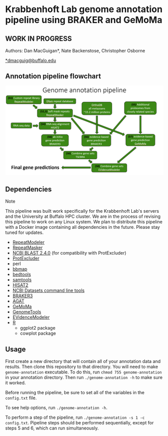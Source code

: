# Krabbenhoft Lab genome annotation pipeline using BRAKER and GeMoMa
## WORK IN PROGRESS

Authors: Dan MacGuigan*, Nate Backenstose, Christopher Osborne

[*dmacguig@buffalo.edu](dmacguig@buffalo.edu)

## Annotation pipeline flowchart
![flowchart](/annotation_flowchart.png)

## Dependencies

> [!NOTE] 
> This pipeline was built work specifically for the Krabbenhoft Lab's servers and the University at Buffalo HPC cluster. 
> We are in the process of revising this pipeline to work on any Linux system. 
> We plan to distribute this pipeline with a Docker image containing all dependencies in the future.
> Please stay tuned for updates.

- [RepeatModeler](https://www.repeatmasker.org/RepeatModeler/)
- [RepeatMasker](https://www.repeatmasker.org/)
- [NCBI BLAST 2.4.0](https://ftp.ncbi.nlm.nih.gov/blast/executables/blast+/2.4.0/) (for compatibility with ProtExcluder)
- [ProtExcluder](https://github.com/NBISweden/ProtExcluder)
- perl
- [bbmap](https://sourceforge.net/projects/bbmap/)
- [bedtools](https://bedtools.readthedocs.io/en/latest/)
- [samtools](https://www.htslib.org/)
- [HISAT2](https://github.com/DaehwanKimLab/hisat2)
- [NCBI Datasets command line tools](https://www.ncbi.nlm.nih.gov/datasets/docs/v2/download-and-install/)
- [BRAKER3](https://github.com/Gaius-Augustus/BRAKER)
- [AGAT](https://agat.readthedocs.io/en/latest/agat_how_does_it_work.html)
- [GeMoMa](https://www.jstacs.de/index.php/GeMoMa)
- [GenomeTools](http://genometools.org/)
- [EVidenceModeler](https://github.com/EVidenceModeler/EVidenceModeler/wiki)
- [R](https://cran.r-project.org/)
	- ggplot2 package
	- cowplot package

## Usage

First create a new directory that will contain all of your annotation data and results. 
Then clone this repository to that directory. 
You will need to make `genome-annotation` executable. 
To do this, run `chmod 755 genome-annotation` in your annotation directory.
Then run `./genome-annotation -h` to make sure it worked.

Before running the pipeline, be sure to set all of the variables in the `config.txt` file.

To see help options, run `./genome-annotation -h`.

To perform a step of the pipeline, run `./genome-annotation -s 1 -c config.txt`. 
Pipeline steps should be performed sequentially, except for steps 5 and 6, which can run simultaneously.

